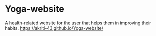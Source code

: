 # Yoga-website
A health-related website for the user that helps them in improving their habits.
https://akriti-43.github.io/Yoga-website/
